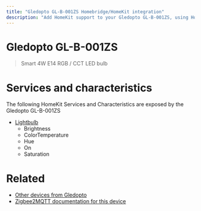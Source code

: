 ```yaml
---
title: "Gledopto GL-B-001ZS Homebridge/HomeKit integration"
description: "Add HomeKit support to your Gledopto GL-B-001ZS, using Homebridge, Zigbee2MQTT and homebridge-z2m."
---
```

<!---
This file has been GENERATED using src/docgen/docgen.ts
DO NOT EDIT THIS FILE MANUALLY!
-->
# Gledopto GL-B-001ZS
> Smart 4W E14 RGB / CCT LED bulb


# Services and characteristics
The following HomeKit Services and Characteristics are exposed by
the Gledopto GL-B-001ZS

* [Lightbulb](../../light.md)
  * Brightness
  * ColorTemperature
  * Hue
  * On
  * Saturation


# Related
* [Other devices from Gledopto](../index.md#gledopto)
* [Zigbee2MQTT documentation for this device](https://www.zigbee2mqtt.io/devices/GL-B-001ZS.html)